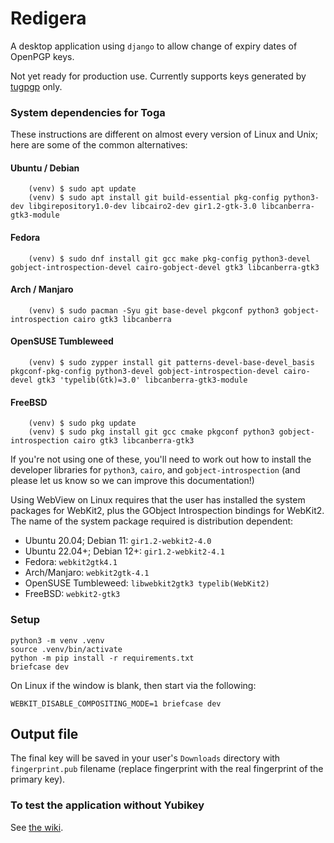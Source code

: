 # Redigera

A desktop application using `django` to allow change of expiry dates of OpenPGP keys.

Not yet ready for production use. Currently supports keys generated by [tugpgp](https://github.com/SUNET/tugpgp) only.

### System dependencies for Toga

These instructions are different on almost every version of Linux and Unix; here are
some of the common alternatives:

#### Ubuntu / Debian

```
    (venv) $ sudo apt update
    (venv) $ sudo apt install git build-essential pkg-config python3-dev libgirepository1.0-dev libcairo2-dev gir1.2-gtk-3.0 libcanberra-gtk3-module
```

#### Fedora


```
    (venv) $ sudo dnf install git gcc make pkg-config python3-devel gobject-introspection-devel cairo-gobject-devel gtk3 libcanberra-gtk3
```

#### Arch / Manjaro


```
    (venv) $ sudo pacman -Syu git base-devel pkgconf python3 gobject-introspection cairo gtk3 libcanberra

```

#### OpenSUSE Tumbleweed


```
    (venv) $ sudo zypper install git patterns-devel-base-devel_basis pkgconf-pkg-config python3-devel gobject-introspection-devel cairo-devel gtk3 'typelib(Gtk)=3.0' libcanberra-gtk3-module
```

#### FreeBSD


```
    (venv) $ sudo pkg update
    (venv) $ sudo pkg install git gcc cmake pkgconf python3 gobject-introspection cairo gtk3 libcanberra-gtk3
```
If you're not using one of these, you'll need to work out how to install the developer
libraries for ``python3``, ``cairo``, and ``gobject-introspection`` (and please let us
know so we can improve this documentation!)

Using WebView on Linux requires that the user has installed the system packages
for WebKit2, plus the GObject Introspection bindings for WebKit2. The name of
the system package required is distribution dependent:

  - Ubuntu 20.04; Debian 11: ``gir1.2-webkit2-4.0``
  - Ubuntu 22.04+; Debian 12+: ``gir1.2-webkit2-4.1``
  - Fedora: ``webkit2gtk4.1``
  - Arch/Manjaro: ``webkit2gtk-4.1``
  - OpenSUSE Tumbleweed: ``libwebkit2gtk3 typelib(WebKit2)``
  - FreeBSD: ``webkit2-gtk3``

### Setup


```
python3 -m venv .venv
source .venv/bin/activate
python -m pip install -r requirements.txt
briefcase dev
```

On Linux if the window is blank, then start via the following:

```
WEBKIT_DISABLE_COMPOSITING_MODE=1 briefcase dev
```

## Output file

The final key will be saved in your user's `Downloads` directory with
`fingerprint.pub` filename (replace fingerprint with the real fingerprint of
the primary key).

### To test the application without Yubikey

See [the wiki](https://github.com/kushaldas/redigera/wiki).

